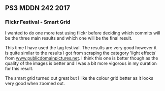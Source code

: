 ## PS3 MDDN 242 2017

### Flickr Festival - Smart Grid

I wanted to do one more test using flickr before deciding which commits will be the three main results and which one will be the final result.

This time I have used the tag festival.  The results are very good however it is quite similar to the results I got from scraping the category 'light effects' from www.publicdomainpictures.net.  I think this one is better though as the quality of the images is better and I was a bit more vigorous in my curation for this result.  

The smart grid turned out great but I like the colour grid better as it looks very good when zoomed out.  
